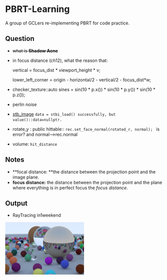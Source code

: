 # PBRT-Learning
A group of GCLers re-implementing PBRT for code practice.

## Question

- ~~what is **Shadow Acne**~~

- in focus distance (ch12),  what the reason that:

  vertical = focus_dist * viewport_height * v;

  lower_left_corner = origin - horizontal/2 - vertical/2 - focus_dist*w;
  
 - checker_texture::auto sines = sin(10 * p.x()) * sin(10 * p.y()) * sin(10 * p.z());

 - perlin noise

 - [stb_image](https://github.com/nothings/stb) `data = stbi_load() successfully, but value()::data=nullptr.`

 - rotate_y : public hittable:: `rec.set_face_normal(rotated_r, normal); ` is error? and normal-->rec.normal

 - volume: `hit_distance`

## Notes

- **focal distance: **the distance between the projection point and the image plane.
- **focus distance:** the distance between the projection point and the plane where everything is in perfect focus the *focus distance*. 

## Output

- RayTracing in1weekend

<img src=scene/raytracing_in1weekend/Final-Scene.png width="50%" height="50%">

